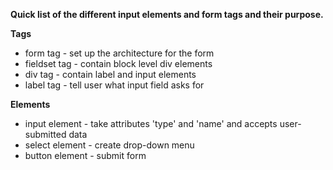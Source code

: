 **Quick list of the different input elements and form tags and their purpose.**

**Tags**
* form tag - set up the architecture for the form
* fieldset tag - contain block level div elements
* div tag - contain label and input elements
* label tag - tell user what input field asks for

**Elements**
* input element - take attributes 'type' and 'name' and accepts user-submitted data
* select element - create drop-down menu
* button element - submit form